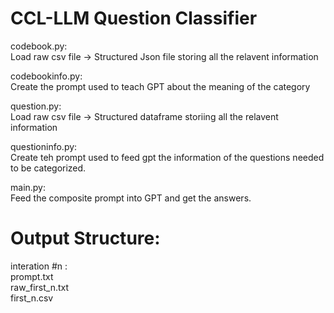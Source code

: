 # CCL-LLM Question Classifier

codebook.py: \
Load raw csv file -> Structured Json file storing all the relavent information

codebookinfo.py: \
Create the prompt used to teach GPT about the meaning of the category

question.py: \
Load raw csv file -> Structured dataframe storiing all the relavent information

questioninfo.py: \
Create teh prompt used to feed gpt the information of the questions needed to be categorized.

main.py: \
Feed the composite prompt into GPT and get the answers.

# Output Structure:

interation #n : \
prompt.txt\
raw_first_n.txt\
first_n.csv
